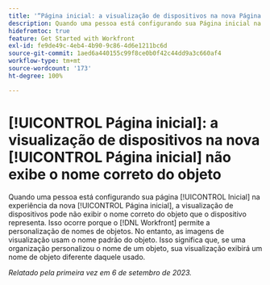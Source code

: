 ```yaml
---
title: '“Página inicial: a visualização de dispositivos na nova Página inicial não exibe o nome correto do objeto”'
description: Quando uma pessoa está configurando sua Página inicial na experiência da nova Página inicial, a visualização de dispositivos pode não exibir o nome correto do objeto que o dispositivo representa. Isso ocorre porque o Workfront permite a personalização de nomes de objetos. No entanto, as imagens de visualização usam o nome padrão do objeto. Isso significa que, se uma organização personalizou o nome de um objeto, sua visualização exibirá um nome de objeto diferente daquele usado.
hidefromtoc: true
feature: Get Started with Workfront
exl-id: fe9de49c-4eb4-4b90-9c86-4d6e1211bc6d
source-git-commit: 1aed6a440155c99f8ce0b0f42c44dd9a3c660af4
workflow-type: tm+mt
source-wordcount: '173'
ht-degree: 100%

---
```


# [!UICONTROL Página inicial]: a visualização de dispositivos na nova [!UICONTROL Página inicial] não exibe o nome correto do objeto

<!--valid issue; won't fix-->

Quando uma pessoa está configurando sua página [!UICONTROL Inicial] na experiência da nova [!UICONTROL Página inicial], a visualização de dispositivos pode não exibir o nome correto do objeto que o dispositivo representa. Isso ocorre porque o [!DNL Workfront] permite a personalização de nomes de objetos. No entanto, as imagens de visualização usam o nome padrão do objeto. Isso significa que, se uma organização personalizou o nome de um objeto, sua visualização exibirá um nome de objeto diferente daquele usado.

_Relatado pela primeira vez em 6 de setembro de 2023._
